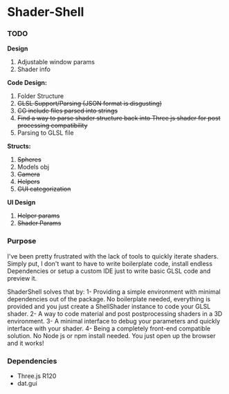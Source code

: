 # Shader-Shell

### TODO

**Design**
1. Adjustable window params
2. Shader info

**Code Design:**
1. Folder Structure
2. ~~GLSL Support/Parsing (JSON format is disgusting)~~
3. ~~CG include files parsed into strings~~
4. ~~Find a way to parse shader structure back into Three js shader for post processing compatibility~~
5. Parsing to GLSL file

**Structs:**
1. ~~Spheres~~
2. Models obj
3. ~~Camera~~
4. ~~Helpers~~
5. ~~GUI categorization~~

**UI Design**
1. ~~Helper params~~
2. ~~Shader Params~~

### Purpose
I've been pretty frustrated with the lack of tools to quickly iterate shaders. Simply put, I don't want to have to write boilerplate code, install endless Dependencies or setup a custom IDE just to write basic GLSL code and preview it.

ShaderShell solves that by:
1- Providing a simple environment with minimal dependencies out of the package. No boilerplate needed, everything is provided and you just create a ShellShader instance to code your GLSL shader.
2- A way to code material and post postprocessing shaders in a 3D environment.
3- A minimal interface to debug your parameters and quickly interface with your shader.
4- Being a completely front-end compatible solution. No Node js or npm install needed. You just open up the browser and it works!


### Dependencies
- Three.js R120
- dat.gui
